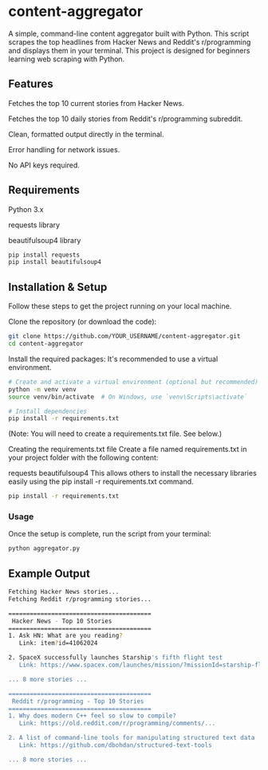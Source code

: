 # content-aggregator
A simple, command-line content aggregator built with Python. This script scrapes the top headlines from Hacker News and Reddit's r/programming and displays them in your terminal. This project is designed for beginners learning web scraping with Python.
## Features
Fetches the top 10 current stories from Hacker News.

Fetches the top 10 daily stories from Reddit's r/programming subreddit.

Clean, formatted output directly in the terminal.

Error handling for network issues.

No API keys required.

## Requirements
Python 3.x

requests library

beautifulsoup4 library

```sh
pip install requests
pip install beautifulsoup4
```

## Installation & Setup

Follow these steps to get the project running on your local machine.

Clone the repository (or download the code):
```sh
git clone https://github.com/YOUR_USERNAME/content-aggregator.git
cd content-aggregator
```

Install the required packages:
It's recommended to use a virtual environment.

```sh
# Create and activate a virtual environment (optional but recommended)
python -m venv venv
source venv/bin/activate  # On Windows, use `venv\Scripts\activate`

# Install dependencies
pip install -r requirements.txt

```

(Note: You will need to create a requirements.txt file. See below.)

Creating the requirements.txt file
Create a file named requirements.txt in your project folder with the following content:

requests
beautifulsoup4
This allows others to install the necessary libraries easily using the pip install -r requirements.txt command.
```sh
pip install -r requirements.txt
```

### Usage
Once the setup is complete, run the script from your terminal:
```sh
python aggregator.py
```

## Example Output
```sh
Fetching Hacker News stories...
Fetching Reddit r/programming stories...

========================================
 Hacker News - Top 10 Stories 
========================================
1. Ask HN: What are you reading?
   Link: item?id=41062024

2. SpaceX successfully launches Starship's fifth flight test
   Link: https://www.spacex.com/launches/mission/?missionId=starship-flight-5

... 8 more stories ...

========================================
 Reddit r/programming - Top 10 Stories 
========================================
1. Why does modern C++ feel so slow to compile?
   Link: https://old.reddit.com/r/programming/comments/...

2. A list of command-line tools for manipulating structured text data
   Link: https://github.com/dbohdan/structured-text-tools

... 8 more stories ...

```


